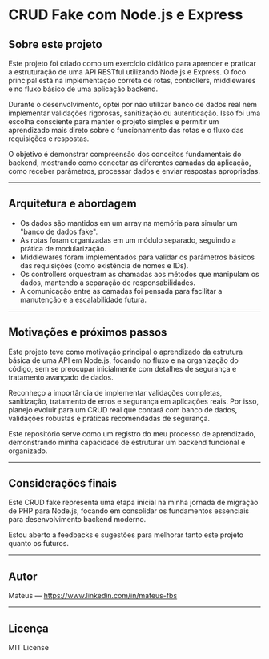 # CRUD Fake com Node.js e Express

## Sobre este projeto

Este projeto foi criado como um exercício didático para aprender e praticar a estruturação de uma API RESTful utilizando Node.js e Express. O foco principal está na implementação correta de rotas, controllers, middlewares e no fluxo básico de uma aplicação backend.

Durante o desenvolvimento, optei por não utilizar banco de dados real nem implementar validações rigorosas, sanitização ou autenticação. Isso foi uma escolha consciente para manter o projeto simples e permitir um aprendizado mais direto sobre o funcionamento das rotas e o fluxo das requisições e respostas.

O objetivo é demonstrar compreensão dos conceitos fundamentais do backend, mostrando como conectar as diferentes camadas da aplicação, como receber parâmetros, processar dados e enviar respostas apropriadas.

---

## Arquitetura e abordagem

- Os dados são mantidos em um array na memória para simular um "banco de dados fake".  
- As rotas foram organizadas em um módulo separado, seguindo a prática de modularização.  
- Middlewares foram implementados para validar os parâmetros básicos das requisições (como existência de nomes e IDs).  
- Os controllers orquestram as chamadas aos métodos que manipulam os dados, mantendo a separação de responsabilidades.  
- A comunicação entre as camadas foi pensada para facilitar a manutenção e a escalabilidade futura.  

---

## Motivações e próximos passos

Este projeto teve como motivação principal o aprendizado da estrutura básica de uma API em Node.js, focando no fluxo e na organização do código, sem se preocupar inicialmente com detalhes de segurança e tratamento avançado de dados.

Reconheço a importância de implementar validações completas, sanitização, tratamento de erros e segurança em aplicações reais. Por isso, planejo evoluir para um CRUD real que contará com banco de dados, validações robustas e práticas recomendadas de segurança.

Este repositório serve como um registro do meu processo de aprendizado, demonstrando minha capacidade de estruturar um backend funcional e organizado.

---

## Considerações finais

Este CRUD fake representa uma etapa inicial na minha jornada de migração de PHP para Node.js, focando em consolidar os fundamentos essenciais para desenvolvimento backend moderno.  

Estou aberto a feedbacks e sugestões para melhorar tanto este projeto quanto os futuros.

---

## Autor

Mateus — https://www.linkedin.com/in/mateus-fbs

---

## Licença

MIT License
